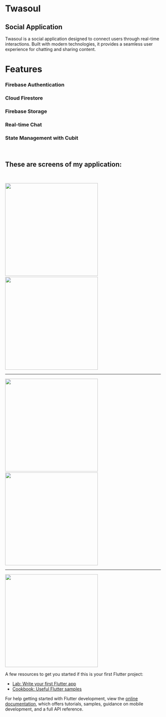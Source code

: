 # Twasoul
## Social Application
Twasoul is a social application designed to connect users through real-time interactions. Built with modern technologies, it provides a seamless user experience for chatting and sharing content.

# Features
### Firebase Authentication
### Cloud Firestore
### Firebase Storage
### Real-time Chat
### State Management with Cubit

&nbsp;

## These are screens of my application:
&nbsp;
<p>
  <img src="https://github.com/user-attachments/assets/99cecd84-e663-4e6c-9eb5-809e8a8ede12" width="300" style="margin-right: 20;"/>
  &nbsp;
  <img src="https://github.com/user-attachments/assets/76d43f03-8bd1-4e14-88e2-20ab9885e490" width="300" style="margin-right: 20;" />
   <hr/>
  <img src="https://github.com/user-attachments/assets/7fab2b6b-da99-481d-bf3e-94e96a9753ac" width="300" style="margin-right: 20;" />
   &nbsp;
  <img src="https://github.com/user-attachments/assets/f4a3752e-7551-4715-84f5-882c63ebfc84" width="300" style="margin-right: 20;" />
   <hr/>
  <img src="https://github.com/user-attachments/assets/96332969-af63-4b0d-865c-e2d54fa5062c" width="300"  />
</p>

A few resources to get you started if this is your first Flutter project:

- [Lab: Write your first Flutter app](https://docs.flutter.dev/get-started/codelab)
- [Cookbook: Useful Flutter samples](https://docs.flutter.dev/cookbook)

For help getting started with Flutter development, view the
[online documentation](https://docs.flutter.dev/), which offers tutorials,
samples, guidance on mobile development, and a full API reference.
